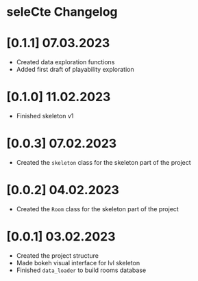 # seleCte Changelog

# [0.1.1] 07.03.2023

* Created data exploration functions
* Added first draft of playability exploration

# [0.1.0] 11.02.2023

* Finished skeleton v1

# [0.0.3] 07.02.2023

* Created the `skeleton` class for the skeleton part of the project

# [0.0.2] 04.02.2023

* Created the `Room` class for the skeleton part of the project

# [0.0.1] 03.02.2023

* Created the project structure
* Made bokeh visual interface for lvl skeleton
* Finished `data_loader` to build rooms database
